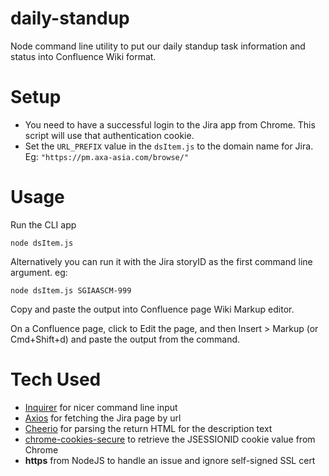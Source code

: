 # daily-standup

Node command line utility to put our daily standup task information and status into Confluence Wiki format.

# Setup

- You need to have a successful login to the Jira app from Chrome.  This script will use that authentication cookie.
- Set the `URL_PREFIX` value in the `dsItem.js` to the domain name for Jira.  Eg: `"https://pm.axa-asia.com/browse/"`

# Usage

Run the CLI app

```
node dsItem.js
```

Alternatively you can run it with the Jira storyID as the first command line argument. eg:

```
node dsItem.js SGIAASCM-999
```

Copy and paste the output into Confluence page Wiki Markup editor.

On a Confluence page, click to Edit the page, and then Insert > Markup (or Cmd+Shift+d) and paste the output from the command.

# Tech Used

- [Inquirer](https://github.com/SBoudrias/Inquirer.js) for nicer command line input
- [Axios](https://github.com/axios/axios) for fetching the Jira page by url
- [Cheerio](https://github.com/cheeriojs/cheerio) for parsing the return HTML for the description text
- [chrome-cookies-secure](https://github.com/bertrandom/chrome-cookies-secure) to retrieve the JSESSIONID cookie value from Chrome
- **https** from NodeJS to handle an issue and ignore self-signed SSL cert

